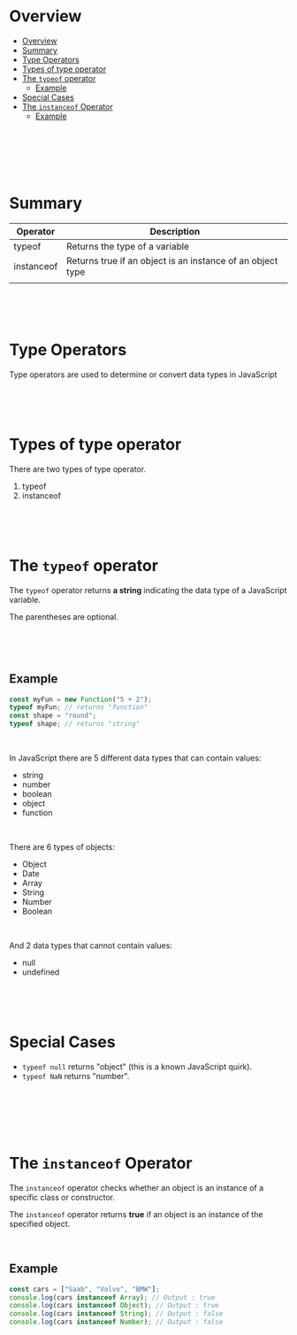 # Overview

- [Overview](#overview)
- [Summary](#summary)
- [Type Operators](#type-operators)
- [Types of type operator](#types-of-type-operator)
- [The `typeof` operator](#the-typeof-operator)
  - [Example](#example)
- [Special Cases](#special-cases)
- [The `instanceof` Operator](#the-instanceof-operator)
  - [Example](#example-1)

&nbsp;

&nbsp;

&nbsp;

# Summary

| Operator   | Description                                                |
| ---------- | ---------------------------------------------------------- |
| typeof     | Returns the type of a variable                             |
| instanceof | Returns true if an object is an instance of an object type |
|            |                                                            |

&nbsp;

&nbsp;

# Type Operators

Type operators are used to determine or convert data types in JavaScript

&nbsp;

&nbsp;

# Types of type operator

There are two types of type operator.

1. typeof
2. instanceof

&nbsp;

&nbsp;

# The `typeof` operator

The `typeof` operator returns **a string** indicating the data type of a JavaScript variable.

The parentheses are optional.

&nbsp;

&nbsp;

## Example

```js
const myFun = new Function("5 + 2");
typeof myFun; // returns "function"
const shape = "round";
typeof shape; // returns "string"
```

&nbsp;

In JavaScript there are 5 different data types that can contain values:

- string
- number
- boolean
- object
- function

&nbsp;

There are 6 types of objects:

- Object
- Date
- Array
- String
- Number
- Boolean

&nbsp;

And 2 data types that cannot contain values:

- null
- undefined

&nbsp;

&nbsp;

# Special Cases

- `typeof null` returns "object" (this is a known JavaScript quirk).
- `typeof NaN` returns "number".

&nbsp;

&nbsp;

&nbsp;

# The `instanceof` Operator

The `instanceof` operator checks whether an object is an instance of a specific class or constructor.

The `instanceof` operator returns **true** if an object is an instance of the specified object.

&nbsp;

## Example

```js
const cars = ["Saab", "Volvo", "BMW"];
console.log(cars instanceof Array); // Output : true
console.log(cars instanceof Object); // Output : true
console.log(cars instanceof String); // Output : false
console.log(cars instanceof Number); // Output : false
```
